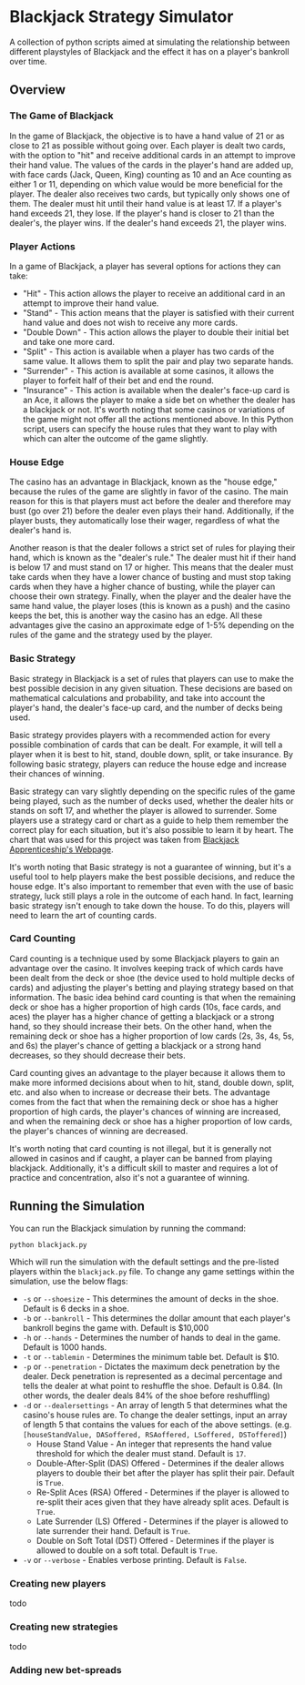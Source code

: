 # Blackjack Strategy Simulator

A collection of python scripts aimed at simulating the relationship between different playstyles of Blackjack and the effect it has on a player's bankroll over time.

## Overview

### The Game of Blackjack

In the game of Blackjack, the objective is to have a hand value of 21 or as close to 21 as possible without going over. Each player is dealt two cards, with the option to "hit" and receive additional cards in an attempt to improve their hand value. The values of the cards in the player's hand are added up, with face cards (Jack, Queen, King) counting as 10 and an Ace counting as either 1 or 11, depending on which value would be more beneficial for the player. The dealer also receives two cards, but typically only shows one of them. The dealer must hit until their hand value is at least 17. If a player's hand exceeds 21, they lose. If the player's hand is closer to 21 than the dealer's, the player wins. If the dealer's hand exceeds 21, the player wins.

### Player Actions

In a game of Blackjack, a player has several options for actions they can take:
* "Hit" - This action allows the player to receive an additional card in an attempt to improve their hand value.
* "Stand" - This action means that the player is satisfied with their current hand value and does not wish to receive any more cards.
* "Double Down" - This action allows the player to double their initial bet and take one more card.
* "Split" - This action is available when a player has two cards of the same value. It allows them to split the pair and play two separate hands.
* "Surrender" - This action is available at some casinos, it allows the player to forfeit half of their bet and end the round.
* "Insurance" - This action is available when the dealer's face-up card is an Ace, it allows the player to make a side bet on whether the dealer has a blackjack or not.
It's worth noting that some casinos or variations of the game might not offer all the actions mentioned above. In this Python script, users can specify the house rules that they want to play with which can alter the outcome of the game slightly. 

### House Edge

The casino has an advantage in Blackjack, known as the "house edge," because the rules of the game are slightly in favor of the casino. The main reason for this is that players must act before the dealer and therefore may bust (go over 21) before the dealer even plays their hand. Additionally, if the player busts, they automatically lose their wager, regardless of what the dealer's hand is.

Another reason is that the dealer follows a strict set of rules for playing their hand, which is known as the "dealer's rule." The dealer must hit if their hand is below 17 and must stand on 17 or higher. This means that the dealer must take cards when they have a lower chance of busting and must stop taking cards when they have a higher chance of busting, while the player can choose their own strategy. Finally, when the player and the dealer have the same hand value, the player loses (this is known as a push) and the casino keeps the bet, this is another way the casino has an edge. All these advantages give the casino an approximate edge of 1-5% depending on the rules of the game and the strategy used by the player.

### Basic Strategy

Basic strategy in Blackjack is a set of rules that players can use to make the best possible decision in any given situation. These decisions are based on mathematical calculations and probability, and take into account the player's hand, the dealer's face-up card, and the number of decks being used.

Basic strategy provides players with a recommended action for every possible combination of cards that can be dealt. For example, it will tell a player when it is best to hit, stand, double down, split, or take insurance. By following basic strategy, players can reduce the house edge and increase their chances of winning.

Basic strategy can vary slightly depending on the specific rules of the game being played, such as the number of decks used, whether the dealer hits or stands on soft 17, and whether the player is allowed to surrender. Some players use a strategy card or chart as a guide to help them remember the correct play for each situation, but it's also possible to learn it by heart. The chart that was used for this project was taken from [Blackjack Apprenticeship's Webpage](https://www.blackjackapprenticeship.com/blackjack-strategy-charts/).

It's worth noting that Basic strategy is not a guarantee of winning, but it's a useful tool to help players make the best possible decisions, and reduce the house edge. It's also important to remember that even with the use of basic strategy, luck still plays a role in the outcome of each hand. In fact, learning basic strategy isn't enough to take down the house. To do this, players will need to learn the art of counting cards.

### Card Counting

Card counting is a technique used by some Blackjack players to gain an advantage over the casino. It involves keeping track of which cards have been dealt from the deck or shoe (the device used to hold multiple decks of cards) and adjusting the player's betting and playing strategy based on that information. The basic idea behind card counting is that when the remaining deck or shoe has a higher proportion of high cards (10s, face cards, and aces) the player has a higher chance of getting a blackjack or a strong hand, so they should increase their bets. On the other hand, when the remaining deck or shoe has a higher proportion of low cards (2s, 3s, 4s, 5s, and 6s) the player's chance of getting a blackjack or a strong hand decreases, so they should decrease their bets.

Card counting gives an advantage to the player because it allows them to make more informed decisions about when to hit, stand, double down, split, etc. and also when to increase or decrease their bets. The advantage comes from the fact that when the remaining deck or shoe has a higher proportion of high cards, the player's chances of winning are increased, and when the remaining deck or shoe has a higher proportion of low cards, the player's chances of winning are decreased.

It's worth noting that card counting is not illegal, but it is generally not allowed in casinos and if caught, a player can be banned from playing blackjack. Additionally, it's a difficult skill to master and requires a lot of practice and concentration, also it's not a guarantee of winning.

## Running the Simulation

You can run the Blackjack simulation by running the command:
```
python blackjack.py
```
Which will run the simulation with the default settings and the pre-listed players within the `blackjack.py` file. To change any game settings within the simulation, use the below flags:
* `-s` or `--shoesize` - This determines the amount of decks in the shoe. Default is 6 decks in a shoe.
* `-b` or `--bankroll` - This determines the dollar amount that each player's bankroll begins the game with. Default is $10,000
* `-h` or `--hands` - Determines the number of hands to deal in the game. Default is 1000 hands.
* `-t` or `--tablemin` - Determines the minimum table bet. Default is $10.
* `-p` or `--penetration` - Dictates the maximum deck penetration by the dealer. Deck penetration is represented as a decimal percentage and tells the dealer at what point to reshuffle the shoe. Default is 0.84. (In other words, the dealer deals 84% of the shoe before reshuffling)
* `-d` or `--dealersettings` - An array of length 5 that determines what the casino's house rules are. To change the dealer settings, input an array of length 5 that contains the values for each of the above settings. (e.g. `[houseStandValue, DASoffered, RSAoffered, LSoffered, DSToffered]`)
  * House Stand Value - An integer that represents the hand value threshold for which the dealer must stand. Default is `17`.
  * Double-After-Split (DAS) Offered - Determines if the dealer allows players to double their bet after the player has split their pair. Default is `True`.
  * Re-Split Aces (RSA) Offered - Determines if the player is allowed to re-split their aces given that they have already split aces. Default is `True`.
  * Late Surrender (LS) Offered - Determines if the player is allowed to late surrender their hand. Default is `True`.
  * Double on Soft Total (DST) Offered - Determines if the player is allowed to double on a soft total. Default is `True`.
 * `-v` or `--verbose` - Enables verbose printing. Default is `False`.
 
 ### Creating new players
 
 todo
 
 ### Creating new strategies
 
 todo
 
 ### Adding new bet-spreads
